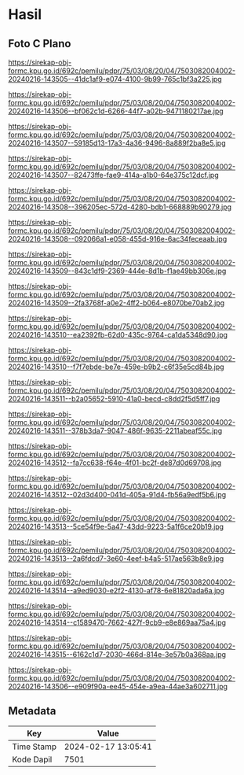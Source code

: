 # Hasil

## Foto C Plano

https://sirekap-obj-formc.kpu.go.id/692c/pemilu/pdpr/75/03/08/20/04/7503082004002-20240216-143505--41dc1af9-e074-4100-9b99-765c1bf3a225.jpg

https://sirekap-obj-formc.kpu.go.id/692c/pemilu/pdpr/75/03/08/20/04/7503082004002-20240216-143506--bf062c1d-6266-44f7-a02b-9471180217ae.jpg

https://sirekap-obj-formc.kpu.go.id/692c/pemilu/pdpr/75/03/08/20/04/7503082004002-20240216-143507--59185d13-17a3-4a36-9496-8a889f2ba8e5.jpg

https://sirekap-obj-formc.kpu.go.id/692c/pemilu/pdpr/75/03/08/20/04/7503082004002-20240216-143507--82473ffe-fae9-414a-a1b0-64e375c12dcf.jpg

https://sirekap-obj-formc.kpu.go.id/692c/pemilu/pdpr/75/03/08/20/04/7503082004002-20240216-143508--396205ec-572d-4280-bdb1-668889b90279.jpg

https://sirekap-obj-formc.kpu.go.id/692c/pemilu/pdpr/75/03/08/20/04/7503082004002-20240216-143508--092066a1-e058-455d-916e-6ac34feceaab.jpg

https://sirekap-obj-formc.kpu.go.id/692c/pemilu/pdpr/75/03/08/20/04/7503082004002-20240216-143509--843c1df9-2369-444e-8d1b-f1ae49bb306e.jpg

https://sirekap-obj-formc.kpu.go.id/692c/pemilu/pdpr/75/03/08/20/04/7503082004002-20240216-143509--2fa3768f-a0e2-4ff2-b064-e8070be70ab2.jpg

https://sirekap-obj-formc.kpu.go.id/692c/pemilu/pdpr/75/03/08/20/04/7503082004002-20240216-143510--ea2392fb-62d0-435c-9764-ca1da5348d90.jpg

https://sirekap-obj-formc.kpu.go.id/692c/pemilu/pdpr/75/03/08/20/04/7503082004002-20240216-143510--f7f7ebde-be7e-459e-b9b2-c6f35e5cd84b.jpg

https://sirekap-obj-formc.kpu.go.id/692c/pemilu/pdpr/75/03/08/20/04/7503082004002-20240216-143511--b2a05652-5910-41a0-becd-c8dd2f5d5ff7.jpg

https://sirekap-obj-formc.kpu.go.id/692c/pemilu/pdpr/75/03/08/20/04/7503082004002-20240216-143511--378b3da7-9047-486f-9635-2211abeaf55c.jpg

https://sirekap-obj-formc.kpu.go.id/692c/pemilu/pdpr/75/03/08/20/04/7503082004002-20240216-143512--fa7cc638-f64e-4f01-bc2f-de87d0d69708.jpg

https://sirekap-obj-formc.kpu.go.id/692c/pemilu/pdpr/75/03/08/20/04/7503082004002-20240216-143512--02d3d400-041d-405a-91d4-fb56a9edf5b6.jpg

https://sirekap-obj-formc.kpu.go.id/692c/pemilu/pdpr/75/03/08/20/04/7503082004002-20240216-143513--5ce54f9e-5a47-43dd-9223-5a1f6ce20b19.jpg

https://sirekap-obj-formc.kpu.go.id/692c/pemilu/pdpr/75/03/08/20/04/7503082004002-20240216-143513--2a6fdcd7-3e60-4eef-b4a5-517ae563b8e9.jpg

https://sirekap-obj-formc.kpu.go.id/692c/pemilu/pdpr/75/03/08/20/04/7503082004002-20240216-143514--a9ed9030-e2f2-4130-af78-6e81820ada6a.jpg

https://sirekap-obj-formc.kpu.go.id/692c/pemilu/pdpr/75/03/08/20/04/7503082004002-20240216-143514--c1589470-7662-427f-9cb9-e8e869aa75a4.jpg

https://sirekap-obj-formc.kpu.go.id/692c/pemilu/pdpr/75/03/08/20/04/7503082004002-20240216-143515--6162c1d7-2030-466d-814e-3e57b0a368aa.jpg

https://sirekap-obj-formc.kpu.go.id/692c/pemilu/pdpr/75/03/08/20/04/7503082004002-20240216-143506--e909f90a-ee45-454e-a9ea-44ae3a602711.jpg


## Metadata

| Key        | Value               |
| ---------- | ------------------- |
| Time Stamp | 2024-02-17 13:05:41 |
| Kode Dapil | 7501                |



